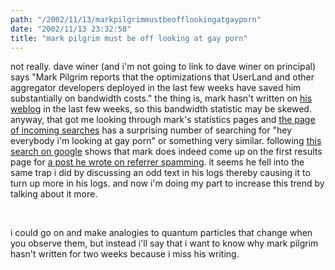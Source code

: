 ```yaml
---
path: "/2002/11/13/markpilgrimmustbeofflookingatgayporn" 
date: "2002/11/13 23:32:58" 
title: "mark pilgrim must be off looking at gay porn" 
---
```

<p>not really. dave winer (and i'm not going to link to dave winer on principal) says "Mark Pilgrim reports that the optimizations that UserLand and other aggregator developers deployed in the last few weeks have saved him substantially on bandwidth costs." the thing is, mark hasn't written on <a href="http://diveintomark.org/">his weblog</a> in the last few weeks, so this bandwidth statistic may be skewed. anyway, that got me looking through mark's statistics pages and <a href="http://diveintomark.org/stats/searches.html">the page of incoming searches</a> has a surprising number of searching for "hey everybody i'm looking at gay porn" or something very similar. following <a href="http://www.google.com/search?q=hey+everybody+i%27m+looking+at+gay+porn">this search on google</a> shows that mark does indeed come up on the first results page for <a href="http://diveintomark.org/archives/2002/10/28.html">a post he wrote on referrer spamming</a>. it seems he fell into the same trap i did by discussing an odd text in his logs thereby causing it to turn up more in his logs. and now i'm doing my part to increase this trend by talking about it more.</p><br><p>i could go on and make analogies to quantum particles that change when you observe them, but instead i'll say that i want to know why mark pilgrim hasn't written for two weeks because i miss his writing.</p>